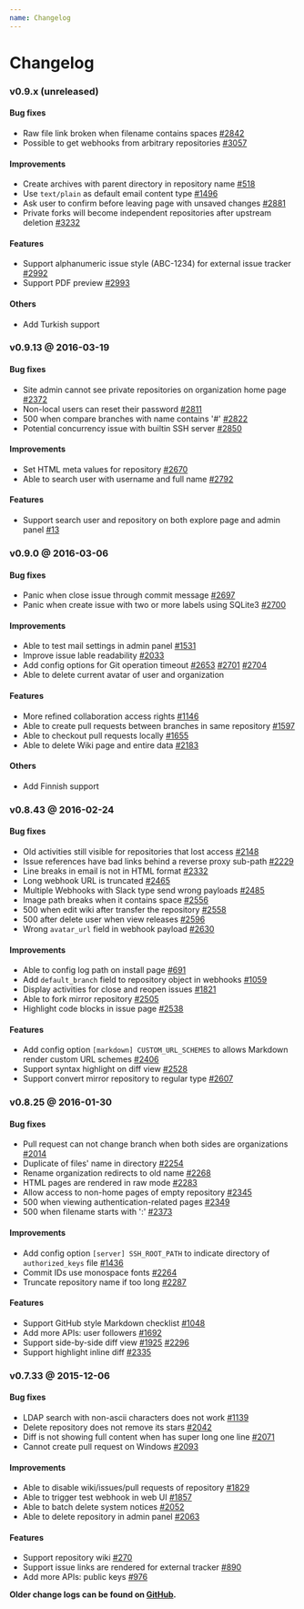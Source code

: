```yaml
---
name: Changelog
---
```


# Changelog

### v0.9.x (unreleased)

#### Bug fixes

- Raw file link broken when filename contains spaces [#2842](https://github.com/gogits/gogs/issues/2842)
- Possible to get webhooks from arbitrary repositories [#3057](https://github.com/gogits/gogs/issues/3057)

#### Improvements

- Create archives with parent directory in repository name [#518](https://github.com/gogits/gogs/issues/518)
- Use `text/plain` as default email content type [#1496](https://github.com/gogits/gogs/issues/1496)
- Ask user to confirm before leaving page with unsaved changes [#2881](https://github.com/gogits/gogs/issues/2881)
- Private forks will become independent repositories after upstream deletion [#3232](https://github.com/gogits/gogs/pull/3232)

#### Features

- Support alphanumeric issue style (ABC-1234) for external issue tracker [#2992](https://github.com/gogits/gogs/issues/2992)
- Support PDF preview [#2993](https://github.com/gogits/gogs/issues/2993)

#### Others

- Add Turkish support

### v0.9.13 @ 2016-03-19

#### Bug fixes

- Site admin cannot see private repositories on organization home page [#2372](https://github.com/gogits/gogs/issues/2372)
- Non-local users can reset their password [#2811](https://github.com/gogits/gogs/issues/2811)
- 500 when compare branches with name contains '#' [#2822](https://github.com/gogits/gogs/issues/2822)
- Potential concurrency issue with builtin SSH server [#2850](https://github.com/gogits/gogs/issues/2850)

#### Improvements

- Set HTML meta values for repository [#2670](https://github.com/gogits/gogs/issues/2670)
- Able to search user with username and full name [#2792](https://github.com/gogits/gogs/issues/2792)

#### Features

- Support search user and repository on both explore page and admin panel [#13](https://github.com/gogits/gogs/issues/13)

### v0.9.0 @ 2016-03-06

#### Bug fixes

- Panic when close issue through commit message [#2697](https://github.com/gogits/gogs/issues/2697)
- Panic when create issue with two or more labels using SQLite3 [#2700](https://github.com/gogits/gogs/issues/2700)

#### Improvements

- Able to test mail settings in admin panel [#1531](https://github.com/gogits/gogs/issues/1531)
- Improve issue lable readability [#2033](https://github.com/gogits/gogs/issues/2033)
- Add config options for Git operation timeout [#2653](https://github.com/gogits/gogs/issues/2653) [#2701](https://github.com/gogits/gogs/issues/2701) [#2704](https://github.com/gogits/gogs/issues/2704)
- Able to delete current avatar of user and organization

#### Features

- More refined collaboration access rights [#1146](https://github.com/gogits/gogs/issues/1146)
- Able to create pull requests between branches in same repository [#1597](https://github.com/gogits/gogs/issues/1597)
- Able to checkout pull requests locally [#1655](https://github.com/gogits/gogs/issues/1655)
- Able to delete Wiki page and entire data [#2183](https://github.com/gogits/gogs/issues/2183)

#### Others

- Add Finnish support

### v0.8.43 @ 2016-02-24

#### Bug fixes

- Old activities still visible for repositories that lost access [#2148](https://github.com/gogits/gogs/issues/2148)
- Issue references have bad links behind a reverse proxy sub-path [#2229](https://github.com/gogits/gogs/issues/2229)
- Line breaks in email is not in HTML format [#2332](https://github.com/gogits/gogs/issues/2332)
- Long webhook URL is truncated [#2465](https://github.com/gogits/gogs/issues/2465)
- Multiple Webhooks with Slack type send wrong payloads [#2485](https://github.com/gogits/gogs/issues/2485)
- Image path breaks when it contains space [#2556](https://github.com/gogits/gogs/issues/2556)
- 500 when edit wiki after transfer the repository [#2558](https://github.com/gogits/gogs/issues/2558)
- 500 after delete user when view releases [#2596](https://github.com/gogits/gogs/issues/2596)
- Wrong `avatar_url` field in webhook payload [#2630](https://github.com/gogits/gogs/issues/2630)

#### Improvements

- Able to config log path on install page [#691](https://github.com/gogits/gogs/issues/691)
- Add `default_branch` field to repository object in webhooks [#1059](https://github.com/gogits/gogs/issues/1059)
- Display activities for close and reopen issues [#1821](https://github.com/gogits/gogs/issues/1821)
- Able to fork mirror repository [#2505](https://github.com/gogits/gogs/issues/2505)
- Highlight code blocks in issue page [#2538](https://github.com/gogits/gogs/pull/2538)

#### Features

- Add config option `[markdown] CUSTOM_URL_SCHEMES` to allows Markdown render custom URL schemes [#2406](https://github.com/gogits/gogs/pull/2406)
- Support syntax highlight on diff view [#2528](https://github.com/gogits/gogs/pull/2528)
- Support convert mirror repository to regular type [#2607](https://github.com/gogits/gogs/issues/2607)

### v0.8.25 @ 2016-01-30

#### Bug fixes

- Pull request can not change branch when both sides are organizations [#2014](https://github.com/gogits/gogs/issues/2014)
- Duplicate of files' name in directory [#2254](https://github.com/gogits/gogs/issues/2254)
- Rename organization redirects to old name [#2268](https://github.com/gogits/gogs/issues/2268) 
- HTML pages are rendered in raw mode [#2283](https://github.com/gogits/gogs/issues/2283) 
- Allow access to non-home pages of empty repository [#2345](https://github.com/gogits/gogs/issues/2345) 
- 500 when viewing authentication-related pages [#2349](https://github.com/gogits/gogs/issues/2349)
- 500 when filename starts with ':' [#2373](https://github.com/gogits/gogs/issues/2373)

#### Improvements

- Add config option `[server] SSH_ROOT_PATH` to indicate directory of `authorized_keys` file [#1436](https://github.com/gogits/gogs/issues/1436)
- Commit IDs use monospace fonts [#2264](https://github.com/gogits/gogs/issues/2264)
- Truncate repository name if too long [#2287](https://github.com/gogits/gogs/issues/2287)

#### Features

- Support GitHub style Markdown checklist [#1048](https://github.com/gogits/gogs/issues/1048) 
- Add more APIs: user followers [#1692](https://github.com/gogits/gogs/issues/1692) 
- Support side-by-side diff view [#1925](https://github.com/gogits/gogs/issues/1925) [#2296](https://github.com/gogits/gogs/issues/2296) 
- Support highlight inline diff [#2335](https://github.com/gogits/gogs/issues/2335)

### v0.7.33 @ 2015-12-06

#### Bug fixes

- LDAP search with non-ascii characters does not work [#1139](https://github.com/gogits/gogs/issues/1139) 
- Delete repository does not remove its stars [#2042](https://github.com/gogits/gogs/issues/2042) 
- Diff is not showing full content when has super long one line [#2071](https://github.com/gogits/gogs/issues/2071)
- Cannot create pull request on Windows [#2093](https://github.com/gogits/gogs/issues/2093) 

#### Improvements

- Able to disable wiki/issues/pull requests of repository [#1829](https://github.com/gogits/gogs/issues/1829) 
- Able to trigger test webhook in web UI [#1857](https://github.com/gogits/gogs/issues/1857) 
- Able to batch delete system notices [#2052](https://github.com/gogits/gogs/issues/2052) 
- Able to delete repository in admin panel [#2063](https://github.com/gogits/gogs/issues/2063) 

#### Features

- Support repository wiki [#270](https://github.com/gogits/gogs/issues/270) 
- Support issue links are rendered for external tracker [#890](https://github.com/gogits/gogs/issues/890) 
- Add more APIs: public keys [#976](https://github.com/gogits/gogs/issues/976) 

**Older change logs can be found on [GitHub](https://github.com/gogits/gogs/releases?after=v0.7.22).**
